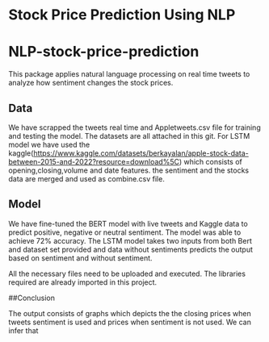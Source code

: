 # Stock Price Prediction Using NLP

# NLP-stock-price-prediction

This package applies natural language processing on real time tweets to analyze how sentiment changes the stock prices.

## Data

We have scrapped the tweets real time and Appletweets.csv file for training and testing the model. The datasets are all attached in this git.
For LSTM model we have used the kaggle(https://www.kaggle.com/datasets/berkayalan/apple-stock-data-between-2015-and-2022?resource=download%5C) which consists of opening,closing,volume and date features. the sentiment and the stocks data are merged and 
used as combine.csv file.

## Model

We have fine-tuned the BERT model with live tweets and Kaggle data to predict positive, negative or neutral sentiment. The model was able to achieve 72% accuracy. The LSTM model takes two inputs from both Bert and dataset set provided and data without sentiments predicts the output based on sentiment and without sentiment.

All the necessary files need to be uploaded and executed. The libraries required are already imported in this project.

##Conclusion

The output consists of graphs which depicts the the closing prices when tweets sentiment is used and prices when sentiment is not used. We can infer that 

